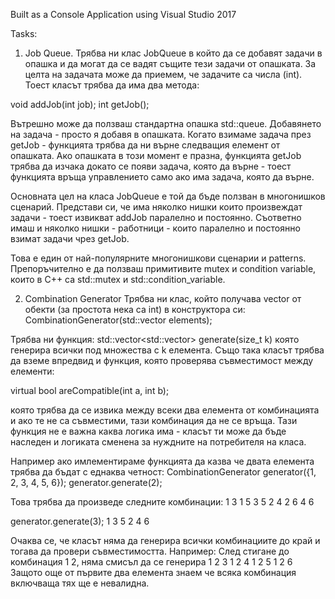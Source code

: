 ﻿Built as a Console Application using Visual Studio 2017

Tasks:

1. Job Queue.
Трябва ни клас JobQueue в който да се добавят задачи в опашка и да могат да се вадят същите тези задачи от опашката. За целта на задачата може да приемем, че задачите са числа (int). Тоест класът трябва да има два метода:

void addJob(int job);
int getJob();

Вътрешно може да ползваш стандартна опашка std::queue.
Добавянето на задача - просто я добавя в опашката.
Когато взимаме задача през getJob - функцията трябва да ни върне следващия елемент от опашката. Ако опашката в този момент е празна, функцията getJob трябва да изчака докато се появи задача, която да върне - тоест функцията връща управлението само ако има задача, която да върне.

Основната цел на класа JobQueue е той да бъде ползван в многонишков сценарий. Представи си, че има няколко нишки които произвеждат задачи - тоест извикват addJob паралелно и постоянно. Съответно имаш и няколко нишки - работници - които паралелно и постоянно взимат задачи чрез getJob.

Това е един от най-популярните многонишкови сценарии и patterns. Препоръчително е да ползваш примитивите mutex и condition variable, които в C++ са std::mutex и std::condition_variable. 



2. Combination Generator
Трябва ни клас, който получава vector от обекти (за простота нека са int) в конструктора си:
CombinationGenerator(std::vector<int> elements);

Трябва ни функция:
std::vector<std::vector<int>> generate(size_t k) която генерира всички под множества с k елемента.
Също така класът трябва да вземе впредвид и функция, която проверява съвместимост между елементи:

virtual bool areCompatible(int a, int b);

която трябва да се извика между всеки два елемента от комбинацията и ако те не са съвместими, тази комбинация да не се връща.
Тази функция не е важна каква логика има - класът ти може да бъде наследен и логиката сменена за нуждните на потребителя на класа.

Например ако имлементираме функцията да казва че двата елемента трябва да бъдат с еднаква четност:
CombinationGenerator generator({1, 2, 3, 4, 5, 6});
generator.generate(2);

Това трябва да произведе следните комбинации:
1 3
1 5
3 5
2 4
2 6
4 6

generator.generate(3);
1 3 5
2 4 6

Очаква се, че класът няма да генерира всички комбинациите до край и тогава да провери съвместимостта.
Например: След стигане до комбинация 1 2, няма смисъл да се генерира
1 2 3
1 2 4
1 2 5
1 2 6
Защото още от първите два елемента знаем че всяка комбинация включваща тях ще е невалидна.